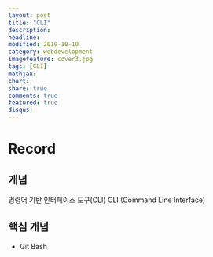 ```yaml
---
layout: post
title: "CLI"
description: 
headline: 
modified: 2019-10-10
category: webdevelopment
imagefeature: cover3.jpg
tags: [CLI]
mathjax: 
chart: 
share: true
comments: true
featured: true
disqus:
---
```


# Record
## 개념
명령어 기반 인터페이스 도구(CLI)
CLI (Command Line Interface)



## 핵심 개념
- Git Bash

